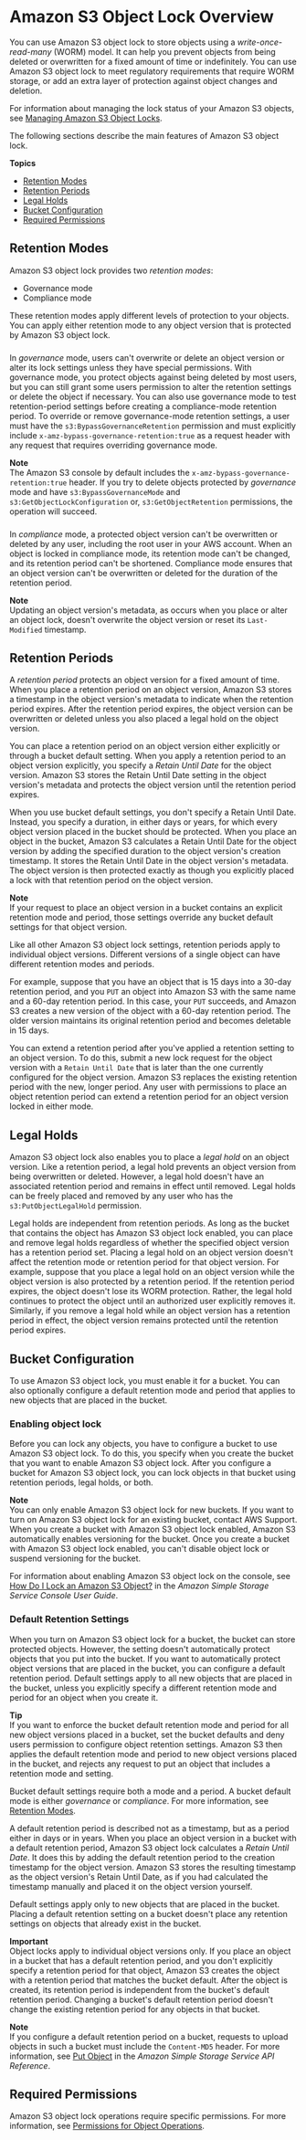 # Amazon S3 Object Lock Overview<a name="object-lock-overview"></a>

You can use Amazon S3 object lock to store objects using a *write\-once\-read\-many* \(WORM\) model\. It can help you prevent objects from being deleted or overwritten for a fixed amount of time or indefinitely\. You can use Amazon S3 object lock to meet regulatory requirements that require WORM storage, or add an extra layer of protection against object changes and deletion\. 

For information about managing the lock status of your Amazon S3 objects, see [Managing Amazon S3 Object Locks](object-lock-managing.md)\.

The following sections describe the main features of Amazon S3 object lock\.

**Topics**
+ [Retention Modes](#object-lock-retention-modes)
+ [Retention Periods](#object-lock-retention-periods)
+ [Legal Holds](#object-lock-legal-holds)
+ [Bucket Configuration](#object-lock-bucket-config)
+ [Required Permissions](#object-lock-permissions)

## Retention Modes<a name="object-lock-retention-modes"></a>

Amazon S3 object lock provides two *retention modes*:
+ Governance mode
+ Compliance mode

These retention modes apply different levels of protection to your objects\. You can apply either retention mode to any object version that is protected by Amazon S3 object lock\.

### <a name="object-lock-governance-mode"></a>

In *governance* mode, users can't overwrite or delete an object version or alter its lock settings unless they have special permissions\. With governance mode, you protect objects against being deleted by most users, but you can still grant some users permission to alter the retention settings or delete the object if necessary\. You can also use governance mode to test retention\-period settings before creating a compliance\-mode retention period\. To override or remove governance\-mode retention settings, a user must have the `s3:BypassGovernanceRetention` permission and must explicitly include `x-amz-bypass-governance-retention:true` as a request header with any request that requires overriding governance mode\.

**Note**  
The Amazon S3 console by default includes the `x-amz-bypass-governance-retention:true` header\. If you try to delete objects protected by *governance* mode and have `s3:BypassGovernanceMode` and `s3:GetObjectLockConfiguration` or, `s3:GetObjectRetention` permissions, the operation will succeed\. 

### <a name="object-lock-compliance-mode"></a>

In *compliance* mode, a protected object version can't be overwritten or deleted by any user, including the root user in your AWS account\. When an object is locked in compliance mode, its retention mode can't be changed, and its retention period can't be shortened\. Compliance mode ensures that an object version can't be overwritten or deleted for the duration of the retention period\.

**Note**  
Updating an object version's metadata, as occurs when you place or alter an object lock, doesn't overwrite the object version or reset its `Last-Modified` timestamp\.

## Retention Periods<a name="object-lock-retention-periods"></a>

A *retention period* protects an object version for a fixed amount of time\. When you place a retention period on an object version, Amazon S3 stores a timestamp in the object version's metadata to indicate when the retention period expires\. After the retention period expires, the object version can be overwritten or deleted unless you also placed a legal hold on the object version\.

You can place a retention period on an object version either explicitly or through a bucket default setting\. When you apply a retention period to an object version explicitly, you specify a *Retain Until Date* for the object version\. Amazon S3 stores the Retain Until Date setting in the object version's metadata and protects the object version until the retention period expires\.

When you use bucket default settings, you don't specify a Retain Until Date\. Instead, you specify a duration, in either days or years, for which every object version placed in the bucket should be protected\. When you place an object in the bucket, Amazon S3 calculates a Retain Until Date for the object version by adding the specified duration to the object version's creation timestamp\. It stores the Retain Until Date in the object version's metadata\. The object version is then protected exactly as though you explicitly placed a lock with that retention period on the object version\.

**Note**  
If your request to place an object version in a bucket contains an explicit retention mode and period, those settings override any bucket default settings for that object version\.

Like all other Amazon S3 object lock settings, retention periods apply to individual object versions\. Different versions of a single object can have different retention modes and periods\.

For example, suppose that you have an object that is 15 days into a 30\-day retention period, and you `PUT` an object into Amazon S3 with the same name and a 60\-day retention period\. In this case, your `PUT` succeeds, and Amazon S3 creates a new version of the object with a 60\-day retention period\. The older version maintains its original retention period and becomes deletable in 15 days\.

You can extend a retention period after you've applied a retention setting to an object version\. To do this, submit a new lock request for the object version with a `Retain Until Date` that is later than the one currently configured for the object version\. Amazon S3 replaces the existing retention period with the new, longer period\. Any user with permissions to place an object retention period can extend a retention period for an object version locked in either mode\.

## Legal Holds<a name="object-lock-legal-holds"></a>

Amazon S3 object lock also enables you to place a *legal hold* on an object version\. Like a retention period, a legal hold prevents an object version from being overwritten or deleted\. However, a legal hold doesn't have an associated retention period and remains in effect until removed\. Legal holds can be freely placed and removed by any user who has the `s3:PutObjectLegalHold` permission\.

Legal holds are independent from retention periods\. As long as the bucket that contains the object has Amazon S3 object lock enabled, you can place and remove legal holds regardless of whether the specified object version has a retention period set\. Placing a legal hold on an object version doesn't affect the retention mode or retention period for that object version\. For example, suppose that you place a legal hold on an object version while the object version is also protected by a retention period\. If the retention period expires, the object doesn't lose its WORM protection\. Rather, the legal hold continues to protect the object until an authorized user explicitly removes it\. Similarly, if you remove a legal hold while an object version has a retention period in effect, the object version remains protected until the retention period expires\.

## Bucket Configuration<a name="object-lock-bucket-config"></a>

To use Amazon S3 object lock, you must enable it for a bucket\. You can also optionally configure a default retention mode and period that applies to new objects that are placed in the bucket\.

### Enabling object lock<a name="object-lock-bucket-config-enable"></a>

Before you can lock any objects, you have to configure a bucket to use Amazon S3 object lock\. To do this, you specify when you create the bucket that you want to enable Amazon S3 object lock\. After you configure a bucket for Amazon S3 object lock, you can lock objects in that bucket using retention periods, legal holds, or both\.

**Note**  
You can only enable Amazon S3 object lock for new buckets\. If you want to turn on Amazon S3 object lock for an existing bucket, contact AWS Support\.
When you create a bucket with Amazon S3 object lock enabled, Amazon S3 automatically enables versioning for the bucket\.
Once you create a bucket with Amazon S3 object lock enabled, you can't disable object lock or suspend versioning for the bucket\.

For information about enabling Amazon S3 object lock on the console, see [How Do I Lock an Amazon S3 Object?](https://docs.aws.amazon.com/AmazonS3/latest/user-guide/object-lock.html) in the *Amazon Simple Storage Service Console User Guide*\.

### Default Retention Settings<a name="object-lock-bucket-config-defaults"></a>

When you turn on Amazon S3 object lock for a bucket, the bucket can store protected objects\. However, the setting doesn't automatically protect objects that you put into the bucket\. If you want to automatically protect object versions that are placed in the bucket, you can configure a default retention period\. Default settings apply to all new objects that are placed in the bucket, unless you explicitly specify a different retention mode and period for an object when you create it\.

**Tip**  
If you want to enforce the bucket default retention mode and period for all new object versions placed in a bucket, set the bucket defaults and deny users permission to configure object retention settings\. Amazon S3 then applies the default retention mode and period to new object versions placed in the bucket, and rejects any request to put an object that includes a retention mode and setting\.

Bucket default settings require both a mode and a period\. A bucket default mode is either *governance* or *compliance*\. For more information, see [Retention Modes](#object-lock-retention-modes)\. 

A default retention period is described not as a timestamp, but as a period either in days or in years\. When you place an object version in a bucket with a default retention period, Amazon S3 object lock calculates a *Retain Until Date*\. It does this by adding the default retention period to the creation timestamp for the object version\. Amazon S3 stores the resulting timestamp as the object version's Retain Until Date, as if you had calculated the timestamp manually and placed it on the object version yourself\.

Default settings apply only to new objects that are placed in the bucket\. Placing a default retention setting on a bucket doesn't place any retention settings on objects that already exist in the bucket\.

**Important**  
Object locks apply to individual object versions only\. If you place an object in a bucket that has a default retention period, and you don't explicitly specify a retention period for that object, Amazon S3 creates the object with a retention period that matches the bucket default\. After the object is created, its retention period is independent from the bucket's default retention period\. Changing a bucket's default retention period doesn't change the existing retention period for any objects in that bucket\.

**Note**  
If you configure a default retention period on a bucket, requests to upload objects in such a bucket must include the `Content-MD5` header\. For more information, see [Put Object](https://docs.aws.amazon.com/AmazonS3/latest/API/RESTObjectPUT.html) in the *Amazon Simple Storage Service API Reference*\. 

## Required Permissions<a name="object-lock-permissions"></a>

 Amazon S3 object lock operations require specific permissions\. For more information, see [Permissions for Object Operations](using-with-s3-actions.md#using-with-s3-actions-related-to-objects)\.